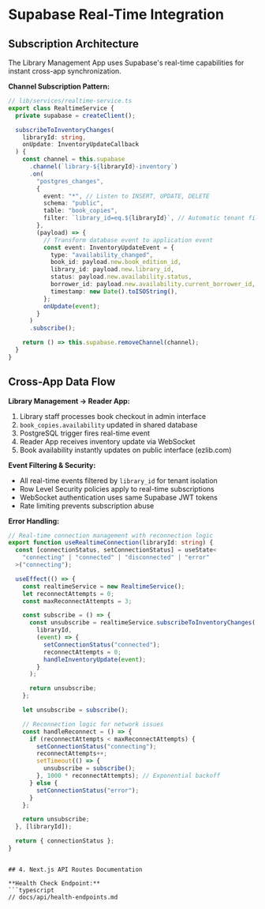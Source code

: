 # Supabase Real-Time Integration

## Subscription Architecture

The Library Management App uses Supabase's real-time capabilities for instant cross-app synchronization.

**Channel Subscription Pattern:**

```typescript
// lib/services/realtime-service.ts
export class RealtimeService {
  private supabase = createClient();

  subscribeToInventoryChanges(
    libraryId: string,
    onUpdate: InventoryUpdateCallback
  ) {
    const channel = this.supabase
      .channel(`library-${libraryId}-inventory`)
      .on(
        "postgres_changes",
        {
          event: "*", // Listen to INSERT, UPDATE, DELETE
          schema: "public",
          table: "book_copies",
          filter: `library_id=eq.${libraryId}`, // Automatic tenant filtering
        },
        (payload) => {
          // Transform database event to application event
          const event: InventoryUpdateEvent = {
            type: "availability_changed",
            book_id: payload.new.book_edition_id,
            library_id: payload.new.library_id,
            status: payload.new.availability.status,
            borrower_id: payload.new.availability.current_borrower_id,
            timestamp: new Date().toISOString(),
          };
          onUpdate(event);
        }
      )
      .subscribe();

    return () => this.supabase.removeChannel(channel);
  }
}
```

## Cross-App Data Flow

**Library Management → Reader App:**

1. Library staff processes book checkout in admin interface
2. `book_copies.availability` updated in shared database
3. PostgreSQL trigger fires real-time event
4. Reader App receives inventory update via WebSocket
5. Book availability instantly updates on public interface (ezlib.com)

**Event Filtering & Security:**

- All real-time events filtered by `library_id` for tenant isolation
- Row Level Security policies apply to real-time subscriptions
- WebSocket authentication uses same Supabase JWT tokens
- Rate limiting prevents subscription abuse

**Error Handling:**

```typescript
// Real-time connection management with reconnection logic
export function useRealtimeConnection(libraryId: string) {
  const [connectionStatus, setConnectionStatus] = useState<
    "connecting" | "connected" | "disconnected" | "error"
  >("connecting");

  useEffect(() => {
    const realtimeService = new RealtimeService();
    let reconnectAttempts = 0;
    const maxReconnectAttempts = 3;

    const subscribe = () => {
      const unsubscribe = realtimeService.subscribeToInventoryChanges(
        libraryId,
        (event) => {
          setConnectionStatus("connected");
          reconnectAttempts = 0;
          handleInventoryUpdate(event);
        }
      );

      return unsubscribe;
    };

    let unsubscribe = subscribe();

    // Reconnection logic for network issues
    const handleReconnect = () => {
      if (reconnectAttempts < maxReconnectAttempts) {
        setConnectionStatus("connecting");
        reconnectAttempts++;
        setTimeout(() => {
          unsubscribe = subscribe();
        }, 1000 * reconnectAttempts); // Exponential backoff
      } else {
        setConnectionStatus("error");
      }
    };

    return unsubscribe;
  }, [libraryId]);

  return { connectionStatus };
}
```

````

## 4. Next.js API Routes Documentation

**Health Check Endpoint:**
```typescript
// docs/api/health-endpoints.md
````
